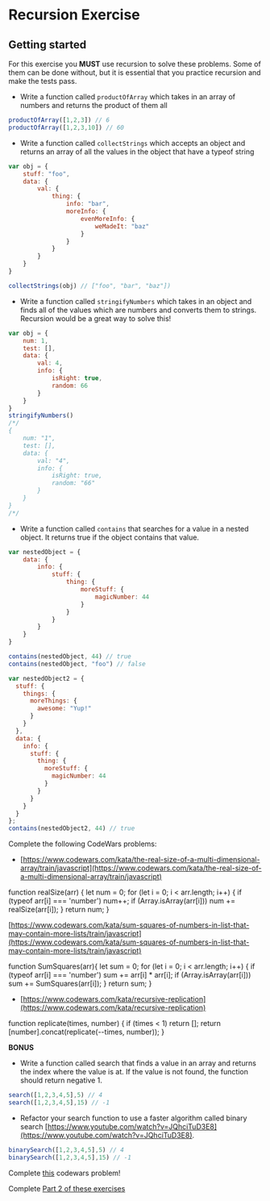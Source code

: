 # Recursion Exercise

## Getting started

For this exercise you **MUST** use recursion to solve these problems. Some of them can be done without, but it is essential that you practice recursion and make the tests pass. 

- Write a function called `productOfArray` which takes in an array of numbers and returns the product of them all

```javascript
productOfArray([1,2,3]) // 6
productOfArray([1,2,3,10]) // 60
```

- Write a function called `collectStrings` which accepts an object and returns an array of all the values in the object that have a typeof string

```javascript
var obj = {
    stuff: "foo",
    data: {
        val: {
            thing: {
                info: "bar",
                moreInfo: {
                    evenMoreInfo: {
                        weMadeIt: "baz"
                    }
                }
            }
        }
    }
}

collectStrings(obj) // ["foo", "bar", "baz"])
```

- Write a function called `stringifyNumbers` which takes in an object and finds all of the values which are numbers and converts them to strings. Recursion would be a great way to solve this!

```javascript
var obj = {
    num: 1,
    test: [],
    data: {
        val: 4,
        info: {
            isRight: true,
            random: 66
        }
    }
}
stringifyNumbers()
/*/
{
    num: "1",
    test: [],
    data: {
        val: "4",
        info: {
            isRight: true,
            random: "66"
        }
    }
}
/*/
```

- Write a function called `contains` that searches for a value in a nested object. It returns true if the object contains that value.

```javascript
var nestedObject = {
    data: {
        info: {
            stuff: {
                thing: {
                    moreStuff: {
                        magicNumber: 44
                    }
                }
            }
        }
    }
}

contains(nestedObject, 44) // true
contains(nestedObject, "foo") // false

var nestedObject2 = {
  stuff: {
    things: {
      moreThings: {
        awesome: "Yup!"
      }
    }
  },
  data: {
    info: {
      stuff: {
        thing: {
          moreStuff: {
            magicNumber: 44
          }
        }
      }
    }
  }
};
contains(nestedObject2, 44) // true
```

Complete the following CodeWars problems:

- [https://www.codewars.com/kata/the-real-size-of-a-multi-dimensional-array/train/javascript](https://www.codewars.com/kata/the-real-size-of-a-multi-dimensional-array/train/javascript)

function realSize(arr) {
  let num = 0;
  for (let i = 0; i < arr.length; i++) {
    if (typeof arr[i] === 'number') num++;
    if (Array.isArray(arr[i])) num += realSize(arr[i]);
  }
  return num;
}

[https://www.codewars.com/kata/sum-squares-of-numbers-in-list-that-may-contain-more-lists/train/javascript](https://www.codewars.com/kata/sum-squares-of-numbers-in-list-that-may-contain-more-lists/train/javascript)

function SumSquares(arr){
    let sum = 0;
    for (let i = 0; i < arr.length; i++) {
      if (typeof arr[i] === 'number') sum += arr[i] * arr[i];
      if (Array.isArray(arr[i])) sum += SumSquares(arr[i]);
    }
    return sum;
}

- [https://www.codewars.com/kata/recursive-replication](https://www.codewars.com/kata/recursive-replication)

function replicate(times, number) {
  if (times < 1) return [];
  return [number].concat(replicate(--times, number));
}

**BONUS**

- Write a function called search that finds a value in an array and returns the index where the value is at. If the value is not found, the function should return negative 1.

```javascript
search([1,2,3,4,5],5) // 4
search([1,2,3,4,5],15) // -1
```

- Refactor your search function to use a faster algorithm called binary search [https://www.youtube.com/watch?v=JQhciTuD3E8](https://www.youtube.com/watch?v=JQhciTuD3E8). 

```javascript
binarySearch([1,2,3,4,5],5) // 4
binarySearch([1,2,3,4,5],15) // -1
```

Complete [this](https://www.codewars.com/kata/mutual-recursion/train/javascript) codewars problem! 

Complete [Part 2 of these exercises](https://www.rithmschool.com/courses/javascript-computer-science-fundamentals/recursion-exercises)
